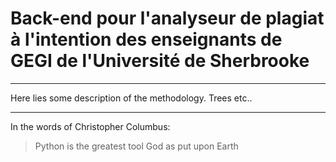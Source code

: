 # Back-end pour l'analyseur de plagiat à l'intention des enseignants de GEGI de l'Université de Sherbrooke
---

Here lies some description of the methodology. Trees etc..

---
In the words of Christopher Columbus:
> Python is the greatest tool God as put upon Earth
